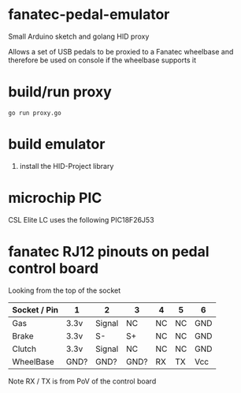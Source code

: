 # fanatec-pedal-emulator

Small Arduino sketch and golang HID proxy

Allows a set of USB pedals to be proxied to a Fanatec wheelbase and therefore
be used on console if the wheelbase supports it

# build/run proxy

    go run proxy.go

# build emulator

1. install the HID-Project library


# microchip PIC

CSL Elite LC uses the following PIC18F26J53


# fanatec RJ12 pinouts on pedal control board

Looking from the top of the socket

|Socket / Pin | 1    | 2      | 3    | 4  | 5  | 6   |
|-------------|------|--------|------|----|----|-----|
|Gas          | 3.3v | Signal | NC   | NC | NC | GND |
|Brake        | 3.3v | S-     | S+   | NC | NC | GND |
|Clutch       | 3.3v | Signal | NC   | NC | NC | GND |
|WheelBase    | GND? | GND?   | GND? | RX | TX | Vcc |

Note RX / TX is from PoV of the control board



